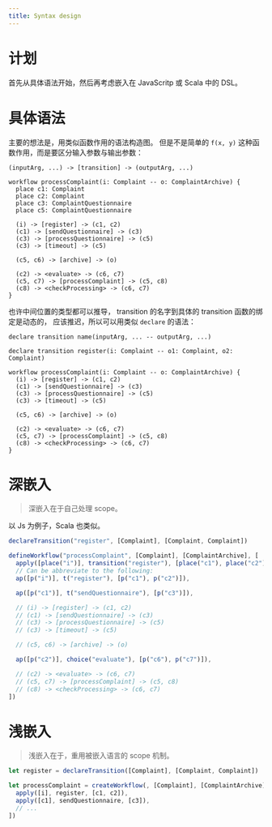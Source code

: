 ```yaml
---
title: Syntax design
---
```


# 计划

首先从具体语法开始，然后再考虑嵌入在 JavaScritp 或 Scala 中的 DSL。

# 具体语法

主要的想法是，用类似函数作用的语法构造图。
但是不是简单的 `f(x, y)` 这种函数作用，而是要区分输入参数与输出参数：

```
(inputArg, ...) -> [transition] -> (outputArg, ...)
```

```
workflow processComplaint(i: Complaint -- o: ComplaintArchive) {
  place c1: Complaint
  place c2: Complaint
  place c3: ComplaintQuestionnaire
  place c5: ComplaintQuestionnaire

  (i) -> [register] -> (c1, c2)
  (c1) -> [sendQuestionnaire] -> (c3)
  (c3) -> [processQuestionnaire] -> (c5)
  (c3) -> [timeout] -> (c5)

  (c5, c6) -> [archive] -> (o)

  (c2) -> <evaluate> -> (c6, c7)
  (c5, c7) -> [processComplaint] -> (c5, c8)
  (c8) -> <checkProcessing> -> (c6, c7)
}
```

也许中间位置的类型都可以推导，
transition 的名字到具体的 transition 函数的绑定是动态的，
应该推迟，所以可以用类似 `declare` 的语法：

```
declare transition name(inputArg, ... -- outputArg, ...)
```

```
declare transition register(i: Complaint -- o1: Complaint, o2: Complaint)

workflow processComplaint(i: Complaint -- o: ComplaintArchive) {
  (i) -> [register] -> (c1, c2)
  (c1) -> [sendQuestionnaire] -> (c3)
  (c3) -> [processQuestionnaire] -> (c5)
  (c3) -> [timeout] -> (c5)

  (c5, c6) -> [archive] -> (o)

  (c2) -> <evaluate> -> (c6, c7)
  (c5, c7) -> [processComplaint] -> (c5, c8)
  (c8) -> <checkProcessing> -> (c6, c7)
}
```

# 深嵌入

> 深嵌入在于自己处理 scope。

以 Js 为例子，Scala 也类似。

```js
declareTransition("register", [Complaint], [Complaint, Complaint])

defineWorkflow("processComplaint", [Complaint], [ComplaintArchive], [
  apply([place("i")], transition("register"), [place("c1"), place("c2")]),
  // Can be abbreviate to the following:
  ap([p("i")], t("register"), [p("c1"), p("c2")]),

  ap([p("c1")], t("sendQuestionnaire"), [p("c3")]),

  // (i) -> [register] -> (c1, c2)
  // (c1) -> [sendQuestionnaire] -> (c3)
  // (c3) -> [processQuestionnaire] -> (c5)
  // (c3) -> [timeout] -> (c5)

  // (c5, c6) -> [archive] -> (o)

  ap([p("c2")], choice("evaluate"), [p("c6"), p("c7")]),

  // (c2) -> <evaluate> -> (c6, c7)
  // (c5, c7) -> [processComplaint] -> (c5, c8)
  // (c8) -> <checkProcessing> -> (c6, c7)
])
```

# 浅嵌入

> 浅嵌入在于，重用被嵌入语言的 scope 机制。

```js
let register = declareTransition([Complaint], [Complaint, Complaint])

let processComplaint = createWorkflow(, [Complaint], [ComplaintArchive], [
  apply([i], register, [c1, c2]),
  apply([c1], sendQuestionnaire, [c3]),
  // ...
])
```
